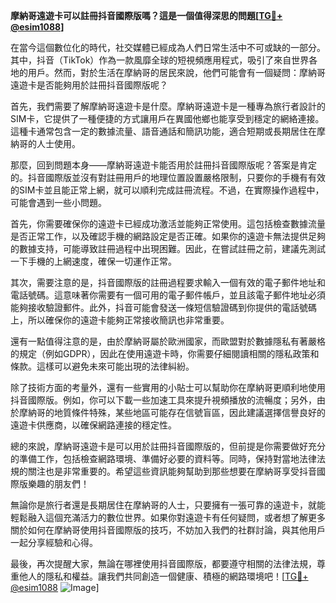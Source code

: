 **摩納哥遠遊卡可以註冊抖音國際版嗎？這是一個值得深思的問題[[TG💪+ @esim1088](https://t.me/s/esim1088)]**

在當今這個數位化的時代，社交媒體已經成為人們日常生活中不可或缺的一部分。其中，抖音（TikTok）作為一款風靡全球的短視頻應用程式，吸引了來自世界各地的用戶。然而，對於生活在摩納哥的居民來說，他們可能會有一個疑問：摩納哥遠遊卡是否能夠用於註冊抖音國際版呢？

首先，我們需要了解摩納哥遠遊卡是什麼。摩納哥遠遊卡是一種專為旅行者設計的SIM卡，它提供了一種便捷的方式讓用戶在異國他鄉也能享受到穩定的網絡連接。這種卡通常包含一定的數據流量、語音通話和簡訊功能，適合短期或長期居住在摩納哥的人士使用。

那麼，回到問題本身——摩納哥遠遊卡能否用於註冊抖音國際版呢？答案是肯定的。抖音國際版並沒有對註冊用戶的地理位置設置嚴格限制，只要你的手機有有效的SIM卡並且能正常上網，就可以順利完成註冊流程。不過，在實際操作過程中，可能會遇到一些小問題。

首先，你需要確保你的遠遊卡已經成功激活並能夠正常使用。這包括檢查數據流量是否正常工作，以及確認手機的網路設定是否正確。如果你的遠遊卡無法提供足夠的數據支持，可能導致註冊過程中出現困難。因此，在嘗試註冊之前，建議先測試一下手機的上網速度，確保一切運作正常。

其次，需要注意的是，抖音國際版的註冊過程要求輸入一個有效的電子郵件地址和電話號碼。這意味著你需要有一個可用的電子郵件帳戶，並且該電子郵件地址必須能夠接收驗證郵件。此外，抖音可能會發送一條短信驗證碼到你提供的電話號碼上，所以確保你的遠遊卡能夠正常接收簡訊也非常重要。

還有一點值得注意的是，由於摩納哥屬於歐洲國家，而歐盟對於數據隱私有著嚴格的規定（例如GDPR），因此在使用遠遊卡時，你需要仔細閱讀相關的隱私政策和條款。這樣可以避免未來可能出現的法律糾紛。

除了技術方面的考量外，還有一些實用的小貼士可以幫助你在摩納哥更順利地使用抖音國際版。例如，你可以下載一些加速工具來提升視頻播放的流暢度；另外，由於摩納哥的地質條件特殊，某些地區可能存在信號盲區，因此建議選擇信譽良好的遠遊卡供應商，以確保網路連接的穩定性。

總的來說，摩納哥遠遊卡是可以用於註冊抖音國際版的，但前提是你需要做好充分的準備工作，包括檢查網路環境、準備好必要的資料等。同時，保持對當地法律法規的關注也是非常重要的。希望這些資訊能夠幫助到那些想要在摩納哥享受抖音國際版樂趣的朋友們！

無論你是旅行者還是長期居住在摩納哥的人士，只要擁有一張可靠的遠遊卡，就能輕鬆融入這個充滿活力的數位世界。如果你對遠遊卡有任何疑問，或者想了解更多關於如何在摩納哥使用抖音國際版的技巧，不妨加入我們的社群討論，與其他用戶一起分享經驗和心得。

最後，再次提醒大家，無論在哪裡使用抖音國際版，都要遵守相關的法律法規，尊重他人的隱私和權益。讓我們共同創造一個健康、積極的網路環境吧！[[TG💪+ @esim1088](https://t.me/s/esim1088) ![Image](https://i.postimg.cc/4NQfJmqS/Snipaste-2025-05-13-00-14-12.png)]